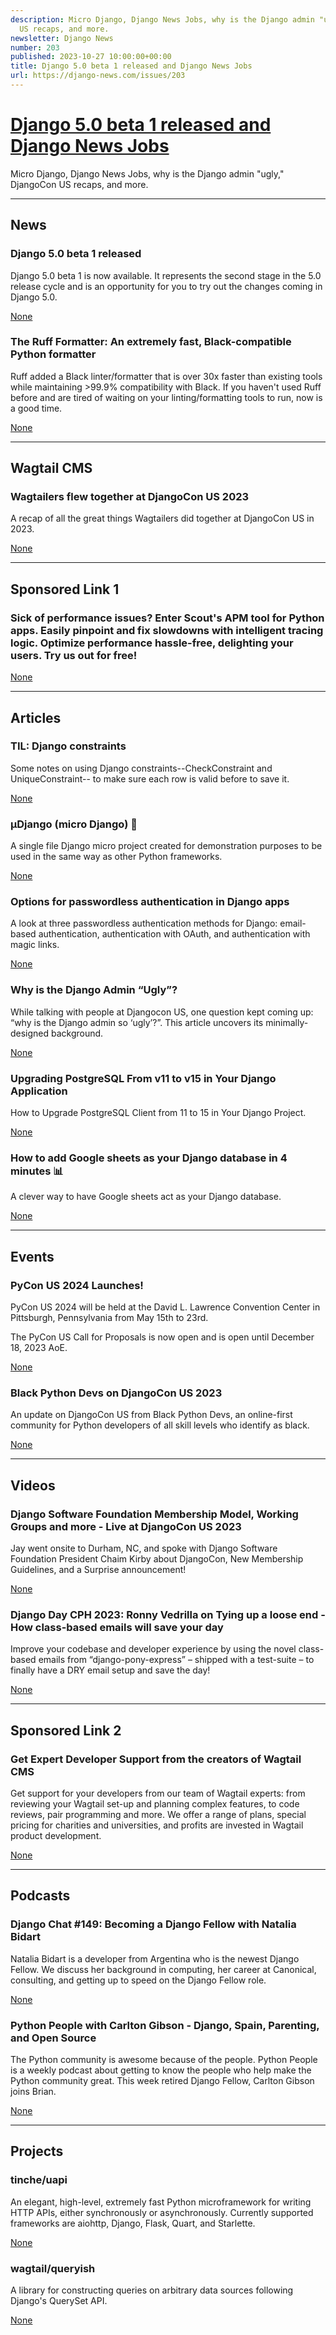 ```yaml
---
description: Micro Django, Django News Jobs, why is the Django admin "ugly," DjangoCon
  US recaps, and more.
newsletter: Django News
number: 203
published: 2023-10-27 10:00:00+00:00
title: Django 5.0 beta 1 released and Django News Jobs
url: https://django-news.com/issues/203
---
```


# [Django 5.0 beta 1 released and Django News Jobs](https://django-news.com/issues/203)

Micro Django, Django News Jobs, why is the Django admin &quot;ugly,&quot; DjangoCon US recaps, and more.

  ----

  ## News

  ### Django 5.0 beta 1 released

  <p>Django 5.0 beta 1 is now available. It represents the second stage in the 5.0 release cycle and is an opportunity for you to try out the changes coming in Django 5.0.</p>

  [None](None)

  ### The Ruff Formatter: An extremely fast, Black-compatible Python formatter

  <p>Ruff added a Black linter/formatter that is over 30x faster than existing tools while maintaining >99.9% compatibility with Black. If you haven't used Ruff before and are tired of waiting on your linting/formatting tools to run, now is a good time.</p>

  [None](None)

  ----

  ## Wagtail CMS

  ### Wagtailers flew together at DjangoCon US 2023

  <p>A recap of all the great things Wagtailers did together at DjangoCon US in 2023.</p>

  [None](None)

  ----

  ## Sponsored Link 1

  ### Sick of performance issues? Enter Scout's APM tool for Python apps. Easily pinpoint and fix slowdowns with intelligent tracing logic. Optimize performance hassle-free, delighting your users. Try us out for free!

  

  [None](None)

  ----

  ## Articles

  ### TIL: Django constraints

  <p>Some notes on using Django constraints--CheckConstraint and UniqueConstraint-- to make sure each row is valid before to save it.</p>

  [None](None)

  ### μDjango (micro Django) 🧬

  <p>A single file Django micro project created for demonstration purposes to be used in the same way as other Python frameworks.</p>

  [None](None)

  ### Options for passwordless authentication in Django apps

  <p>A look at three passwordless authentication methods for Django: email-based authentication, authentication with OAuth, and authentication with magic links.</p>

  [None](None)

  ### Why is the Django Admin “Ugly”?

  <p>While talking with people at Djangocon US, one question kept coming up: “why is the Django admin so ‘ugly’?”. This article uncovers its minimally-designed background.</p>

  [None](None)

  ### Upgrading PostgreSQL From v11 to v15 in Your Django Application

  <p>How to Upgrade PostgreSQL Client from 11 to 15 in Your Django Project.</p>

  [None](None)

  ### How to add Google sheets as your Django database in 4 minutes 📊

  <p>A clever way to have Google sheets act as your Django database.</p>

  [None](None)

  ----

  ## Events

  ### PyCon US 2024 Launches!

  <p>PyCon US 2024 will be held at the David L. Lawrence Convention Center in Pittsburgh, Pennsylvania from May 15th to 23rd.</p>

<p>The PyCon US Call for Proposals is now open and is open until December 18, 2023 AoE.</p>

  [None](None)

  ### Black Python Devs on DjangoCon US 2023

  <p>An update on DjangoCon US from Black Python Devs, an online-first community for Python developers of all skill levels who identify as black.</p>

  [None](None)

  ----

  ## Videos

  ### Django Software Foundation Membership Model, Working Groups and more - Live at DjangoCon US 2023 

  <p>Jay went onsite to Durham, NC, and spoke with Django Software Foundation President Chaim Kirby about DjangoCon, New Membership Guidelines, and a Surprise announcement!</p>

  [None](None)

  ### Django Day CPH 2023: Ronny Vedrilla on Tying up a loose end - How class-based emails will save your day

  <p>Improve your codebase and developer experience by using the novel class-based emails from “django-pony-express” – shipped with a test-suite – to finally have a DRY email setup and save the day!</p>

  [None](None)

  ----

  ## Sponsored Link 2

  ### Get Expert Developer Support from the creators of Wagtail CMS

  <p>Get support for your developers from our team of Wagtail experts: from reviewing your Wagtail set-up and planning complex features, to code reviews, pair programming and more. We offer a range of plans, special pricing for charities and universities, and profits are invested in Wagtail product development.</p>

  [None](None)

  ----

  ## Podcasts

  ### Django Chat #149:  Becoming a Django Fellow with Natalia Bidart

  <p>Natalia Bidart is a developer from Argentina who is the newest Django Fellow. We discuss her background in computing, her career at Canonical, consulting, and getting up to speed on the Django Fellow role.</p>

  [None](None)

  ### Python People with Carlton Gibson - Django, Spain, Parenting, and Open Source

  <p>The Python community is awesome because of the people. Python People is a weekly podcast about getting to know the people who help make the Python community great. This week retired Django Fellow, Carlton Gibson joins Brian.</p>

  [None](None)

  ----

  ## Projects

  ### tinche/uapi

  <p>An elegant, high-level, extremely fast Python microframework for writing HTTP APIs, either synchronously or asynchronously. Currently supported frameworks are aiohttp, Django, Flask, Quart, and Starlette.</p>

  [None](None)

  ### wagtail/queryish

  <p>A library for constructing queries on arbitrary data sources following Django's QuerySet API.</p>

  [None](None)